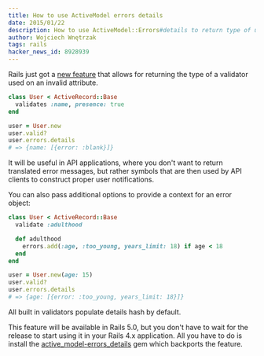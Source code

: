 ```yaml
---
title: How to use ActiveModel errors details
date: 2015/01/22
description: How to use ActiveModel::Errors#details to return type of used validator in Rails
author: Wojciech Wnętrzak
tags: rails
hacker_news_id: 8928939
---
```


Rails just got a [new feature](https://github.com/rails/rails/commit/cb74473db68900d336844d840dda6e10dc03fde1) that allows for returning the type of a validator used on an invalid attribute.

~~~ ruby
class User < ActiveRecord::Base
  validates :name, presence: true
end

user = User.new
user.valid?
user.errors.details
# => {name: [{error: :blank}]}
~~~

It will be useful in API applications, where you don't want to return translated error messages, but rather symbols that are then used by API clients to construct proper user notifications.

You can also pass additional options to provide a context for an error object:

~~~ ruby
class User < ActiveRecord::Base
  validate :adulthood

  def adulthood
    errors.add(:age, :too_young, years_limit: 18) if age < 18
  end
end

user = User.new(age: 15)
user.valid?
user.errors.details
# => {age: [{error: :too_young, years_limit: 18}]}
~~~

All built in validators populate details hash by default.

This feature will be available in Rails 5.0, but you don't have to wait for the release to start using it in your Rails 4.x application. All you have to do is install the [active_model-errors_details](https://github.com/cowbell/active_model-errors_details) gem which backports the feature.
